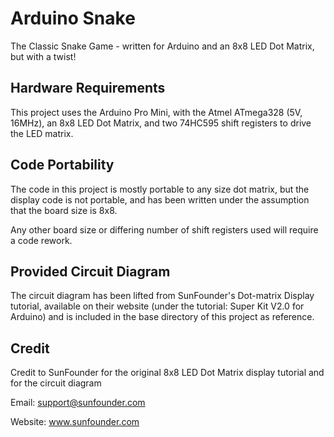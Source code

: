 # Arduino Snake
The Classic Snake Game - written for Arduino and an 8x8 LED Dot Matrix, but with a twist!
## Hardware Requirements
This project uses the Arduino Pro Mini, with the Atmel ATmega328 (5V, 16MHz), an 8x8 LED Dot Matrix, and two 74HC595 shift registers to drive the LED matrix.
## Code Portability
The code in this project is mostly portable to any size dot matrix, but the display code is not portable, and has been written under the assumption that the board size is 8x8.

Any other board size or differing number of shift registers used will require a code rework.
## Provided Circuit Diagram
The circuit diagram has been lifted from SunFounder's Dot-matrix Display tutorial, available on their website (under the tutorial: Super Kit V2.0 for Arduino) and is included in the base directory of this project as reference.
## Credit
Credit to SunFounder for the original 8x8 LED Dot Matrix display tutorial and for the circuit diagram

Email: support@sunfounder.com

Website: www.sunfounder.com